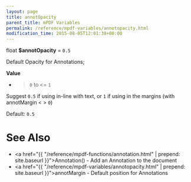 ```yaml
---
layout: page
title: annotOpacity
parent_title: mPDF Variables
permalink: /reference/mpdf-variables/annotopacity.html
modification_time: 2015-08-05T12:01:38+00:00
---
```


float **$annotOpacity** = `0.5`    

Default Opacity for Annotations;

**Value** 

* >`0` to <= `1`

Suggest `0.5` if using in-line with text, or `1` if using in the margins (with annotMargin &lt; &gt; `0`)

Default: `0.5`

# See Also

* <a href="{{ "/reference/mpdf-functions/annotation.html" | prepend: site.baseurl }}">Annotation()</a> - Add an Annotation to the document
* <a href="{{ "/reference/mpdf-variables/annotopacity.html" | prepend: site.baseurl }}">annotMargin</a> - Default position for Annotations


